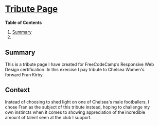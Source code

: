 
# [Tribute Page](https://github.com/SchoolOfCode/w0d0_precourse-challenge-amritatwal)

**Table of Contents**

1. [Summary](#summary) 
2. 


## Summary

This is a tribute page I have created for FreeCodeCamp’s Responsive Web Design certification. In this exercise I pay tribute to Chelsea Women's forward Fran Kirby. 

## Context

Instead of choosing to shed light on one of Chelsea's male footballers, I chose Fran as the subject of this tribute instead, hoping to challenge my own instincts when it comes to showing appreciation of the incredible amount of talent seen at the club I support.
